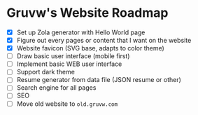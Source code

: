 # Gruvw's Website Roadmap

- [X] Set up Zola generator with Hello World page
- [X] Figure out every pages or content that I want on the website
- [X] Website favicon (SVG base, adapts to color theme)
- [ ] Draw basic user interface (mobile first)
- [ ] Implement basic WEB user interface
- [ ] Support dark theme
- [ ] Resume generator from data file (JSON resume or other)
- [ ] Search engine for all pages
- [ ] SEO
- [ ] Move old website to `old.gruvw.com`
